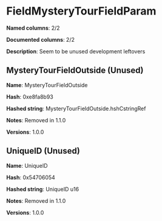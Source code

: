# FieldMysteryTourFieldParam
**Named columns**: 2/2

**Documented columns**: 2/2

**Description**: Seem to be unused development leftovers
## MysteryTourFieldOutside (Unused)

**Name**: MysteryTourFieldOutside

**Hash**: 0xe8fa8b93

**Hashed string**: MysteryTourFieldOutside.hshCstringRef

**Notes**: Removed in 1.1.0

**Versions**: 1.0.0

## UniqueID (Unused)

**Name**: UniqueID

**Hash**: 0x54706054

**Hashed string**: UniqueID u16

**Notes**: Removed in 1.1.0

**Versions**: 1.0.0

